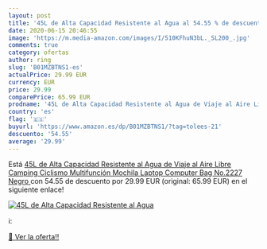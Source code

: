 ```yaml
---
layout: post
title: '45L de Alta Capacidad Resistente al Agua al 54.55 % de descuento'
date: 2020-06-15 20:46:55
image: 'https://m.media-amazon.com/images/I/510KFhuN3bL._SL200_.jpg'
comments: true
category: ofertas
author: ring
slug: 'B01MZBTNS1-es'
actualPrice: 29.99 EUR
currency: EUR
price: 29.99
comparePrice: 65.99 EUR
prodname: '45L de Alta Capacidad Resistente al Agua de Viaje al Aire Libre Camping Ciclismo Multifunción Mochila Laptop Computer Bag No.2227  Negro '
country: 'es'
flag: '🇪🇸'
buyurl: 'https://www.amazon.es/dp/B01MZBTNS1/?tag=tolees-21'
descuento: '54.55'
average: '29.99'
---
```


Está [45L de Alta Capacidad Resistente al Agua de Viaje al Aire Libre Camping Ciclismo Multifunción Mochila Laptop Computer Bag No.2227  Negro ](https://www.amazon.es/dp/B01MZBTNS1/?tag=tolees-21) con 54.55 de descuento por 29.99 EUR (original: 65.99 EUR) en el siguiente enlace!

[![45L de Alta Capacidad Resistente al Agua](https://m.media-amazon.com/images/I/510KFhuN3bL._SL200_.jpg)](https://www.amazon.es/dp/B01MZBTNS1/?tag=tolees-21)

ℹ️:


[🛒 Ver la oferta!!](https://www.amazon.es/dp/B01MZBTNS1/?tag=tolees-21)
